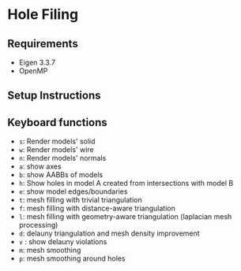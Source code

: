 Hole Filing
===========

## Requirements

- Eigen 3.3.7
- OpenMP

## Setup Instructions

## Keyboard functions

- `s`: Render models' solid
- `w`: Render models' wire
- `n`: Render models' normals
- `a`: show axes
- `b`: show AABBs of models
- `h`: Show holes in model A created from intersections with model B
- `e`: show model edges/boundaries
- `t`: mesh filling with trivial triangulation
- `f`: mesh filling with distance-aware triangulation
- `l`: mesh filling with geometry-aware triangulation (laplacian mesh processing)
- `d`: delauny triangulation and mesh density improvement
- `v` : show delauny violations
- `m`: mesh smoothing
- `p`: mesh smoothing around holes